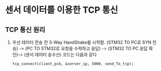 # 센서 데이터를 이용한 TCP 통신

## TCP 통신 원리
1. 우선 데이터 전송 전 3-Way HandShake를 시작함.
(STM32 TO PC로 SYN 전송) -> (PC TO STM32로 요청을 수락하고 응답) -> (STM32 TO PC 응답 확인)-> (센서 데이터 송수신) 코드는 다음과 같다

   `tcp_connect(client_pcb, &server_ip, 5000, send_To_tcp);`
